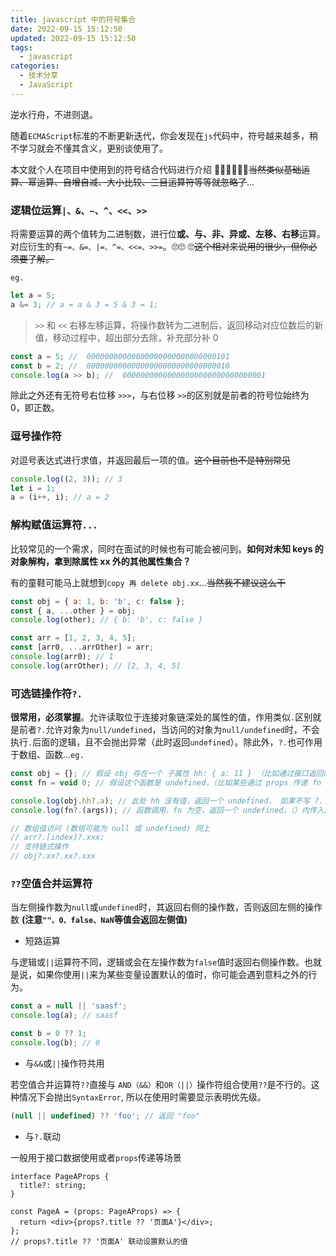 ```yaml
---
title: javascript 中的符号集合
date: 2022-09-15 15:12:50
updated: 2022-09-15 15:12:50
tags:
  - javascript
categories:
  - 技术分享
  - JavaScript
---
```


逆水行舟，不进则退。

随着`ECMAScript`标准的不断更新迭代，你会发现在`js`代码中，符号越来越多，稍不学习就会不懂其含义，更别谈使用了。

本文就个人在项目中使用到的符号结合代码进行介绍 😮‍💨😮‍💨😮‍💨~~当然类似基础运算、幂运算、自增自减、大小比较、三目运算符等等就忽略了~~...

<!-- more -->

### 逻辑位运算`|、&、~、^、<<、>>`

将需要运算的两个值转为二进制数，进行位**或、与、非、异或、左移、右移**运算。 对应衍生的有`~=、&=、|=、^=、<<=、>>=`。🙄🙄
🙄~~这个相对来说用的很少，但你必须要了解。~~

`eg.`

```javascript
let a = 5;
a &= 3; // a = a & 3 = 5 & 3 = 1;
```

> `>>` 和 `<<` 右移左移运算，将操作数转为二进制后，返回移动对应位数后的新值，移动过程中，超出部分去除，补充部分补 0

```javascript
const a = 5; //  00000000000000000000000000000101
const b = 2; //  00000000000000000000000000000010
console.log(a >> b); //  00000000000000000000000000000001
```

除此之外还有无符号右位移 `>>>`，与右位移 `>>`的区别就是前者的符号位始终为 0，即正数。

### 逗号操作符

对逗号表达式进行求值，并返回最后一项的值。~~这个目前也不是特别常见~~

```javascript
console.log((2, 3)); // 3
let i = 1;
a = (i++, i); // a = 2
```

### 解构赋值运算符`...`

比较常见的一个需求，同时在面试的时候也有可能会被问到。**如何对未知 keys 的对象解构，拿到除属性 xx 外的其他属性集合？**

有的童鞋可能马上就想到`copy 再 delete obj.xx`...~~当然我不建议这么干~~

```javascript
const obj = { a: 1, b: 'b', c: false };
const { a, ...other } = obj;
console.log(other); // { b: 'b', c: false }

const arr = [1, 2, 3, 4, 5];
const [arr0, ...arrOther] = arr;
console.log(arr0); // 1
console.log(arrOther); // [2, 3, 4, 5]
```

### 可选链操作符`?.`

**很常用，必须掌握**。允许读取位于连接对象链深处的属性的值，作用类似`.`区别就是前者`?.`允许对象为`null/undefined`，当访问的对象为`null/undefined`时，不会执行`.`后面的逻辑，且不会抛出异常（此时返回`undefined`）。除此外，`?.`也可作用于数组、函数...`eg.`

```javascript
const obj = {}; // 假设 obj 存在一个 子属性 hh: { a: 11 } （比如通过接口返回的一个字段属性，可能有值，可能没有）
const fn = void 0; // 假设这个函数是 undefined，（比如某些通过 props 传递 fn 场景，可能为 undefined）

console.log(obj.hh?.a); // 此处 hh 没有值，返回一个 undefined， 如果不写 ?. 直接 obj.hh.a 会抛异常 a of undefined
console.log(fn?.(args)); // 函数调用，fn 为空，返回一个 undefined，（）内传入函数实参 args

// 数组值访问 (数组可能为 null 或 undefined) 同上
// arr?.[index]?.xxx;
// 支持链式操作
// obj?.xx?.xx?.xxx
```

### `??`空值合并运算符

当左侧操作数为`null`或`undefined`时，其返回右侧的操作数，否则返回左侧的操作数 **(注意`""、0、false、NaN`等值会返回左侧值)**

- 短路运算

与逻辑或`||`运算符不同，逻辑或会在左操作数为`false`值时返回右侧操作数。也就是说，如果你使用`||`来为某些变量设置默认的值时，你可能会遇到意料之外的行为。

```typescript
const a = null || 'saasf';
console.log(a); // saasf

const b = 0 ?? 1;
console.log(b); // 0
```

- 与`&&`或`||`操作符共用

若空值合并运算符`??`直接与 `AND（&&）`和`OR（||）`操作符组合使用`??`是不行的。这种情况下会抛出`SyntaxError`, 所以在使用时需要显示表明优先级。

```typescript
(null || undefined) ?? 'foo'; // 返回 "foo"
```

- 与`?.`联动

一般用于接口数据使用或者`props`传递等场景

```tsx
interface PageAProps {
  title?: string;
}

const PageA = (props: PageAProps) => {
  return <div>{props?.title ?? '页面A'}</div>;
};
// props?.title ?? '页面A' 联动设置默认的值
```
